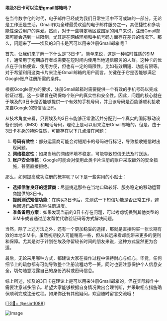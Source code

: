 **埃及3日卡可以注册gmail邮箱吗？**

在当今数字化的时代，电子邮件已经成为我们日常生活中不可或缺的一部分。无论是工作还是生活，Gmail作为全球最受欢迎的电子邮件服务之一，其便捷性和多功能性深受用户的喜爱。然而，对于一些特定地区或国家的用户来说，注册Gmail邮箱可能会遇到一些限制，尤其是在网络环境和手机号码方面存在差异的情况下。那么，问题来了——埃及的3日卡是否可以用来注册Gmail邮箱呢？

首先，让我们来了解一下什么是“3日卡”。简单来说，这是一种临时性质的SIM卡，通常用于短期旅行者或需要在短时间内使用当地通信服务的人群。这种卡的优点在于价格便宜、使用方便，但也有一定的局限性，比如有效期短、功能有限等。对于希望利用这类卡片来注册Gmail邮箱的用户而言，关键在于它是否能够满足Google账户注册所需的条件。

根据Google官方的要求，注册Gmail邮箱时需要提供一个有效的手机号码以完成验证过程。这一步骤旨在确保每个账户的真实性和安全性。因此，问题的核心就在于埃及的3日卡是否能够提供一个有效的手机号码，并且该号码是否能够顺利接收来自Google的短信验证码。

从技术角度来看，只要埃及的3日卡能够正常激活并分配到一个真实的国际移动设备识别码（IMSI）和电话号码，理论上是可以用来注册Gmail邮箱的。但是，由于3日卡本身的特殊性质，可能存在以下几点潜在问题：

1. **号码有效性**：部分运营商可能会对短期卡的号码进行标记，导致接收短信时出现问题。
2. **网络稳定性**：如果当地的网络环境不稳定，可能导致短信无法及时送达。
3. **账户安全审核**：Google可能会对使用此类卡片注册的账户采取额外的安全措施，甚至直接拒绝。

那么，如何提高成功注册的概率呢？以下是一些实用的小贴士：

- **选择信誉良好的运营商**：尽量挑选那些在当地口碑较好、服务稳定的移动运营商提供的3日卡。
- **提前测试短信功能**：在购买3日卡后，先测试一下短信功能是否正常工作，避免因通讯故障影响注册进度。
- **准备备用方案**：如果发现当前的3日卡存在问题，可以考虑切换到其他类型的SIM卡或者通过朋友帮忙代收验证码等方式解决问题。

当然，除了上述方法之外，还有一个更加稳妥的选择，那就是直接购买一张长期有效的本地SIM卡。虽然初期投入可能稍高一些，但从长远来看却能带来更多的便利和保障。尤其是对于计划在埃及停留较长时间的朋友来说，这种方式显然更为合适。

最后，无论采用哪种方式，都建议大家在操作过程中保持耐心与细心。毕竟，任何细节上的疏忽都有可能导致整个注册流程功亏一篑。同时也要注意保护个人信息安全，切勿随意泄露自己的身份资料或密码信息。

综上所述，埃及的3日卡在理论上是可以用来注册Gmail邮箱的，但在实际操作中需要注意诸多细节。希望大家能够根据自身情况做出合理判断，并采取相应措施确保顺利完成注册过程。如果你还有其他疑问，欢迎随时留言交流哦！

[[TG💪+ @esim1088](https://t.me/s/esim1088)]

![Image](https://i.postimg.cc/4NQfJmqS/Snipaste-2025-05-13-00-14-12.png)